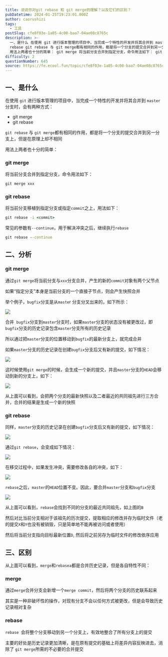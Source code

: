```yaml
---
title: 说说你对git rebase 和 git merge的理解？以及它们的区别？
pubDatetime: 2024-01-25T19:23:01.000Z
author: caorushizi
tags:
  - 工具
postSlug: cfe8f03e-1a05-4c00-baa7-04ae08c8765c
description: >-
  一、是什么 在使用 git 进行版本管理的项目中，当完成一个特性的开发并将其合并到 master 分支时，会有两种方式： git merge git
  rebase git rebase 与 git merge都有相同的作用，都是将一个分支的提交合并到另一分支上，但是在原理上却不相同
  用法上两者也十分的简单： git merge 将当前分支合并到指定分支，命令用法如下： git merge xxx
difficulty: 2
questionNumber: 645
source: https://fe.ecool.fun/topic/cfe8f03e-1a05-4c00-baa7-04ae08c8765c
---
```


## 一、是什么

在使用 `git` 进行版本管理的项目中，当完成一个特性的开发并将其合并到 `master` 分支时，会有两种方式：

- git merge
- git rebase

`git rebase` 与 `git merge`都有相同的作用，都是将一个分支的提交合并到另一分支上，但是在原理上却不相同

用法上两者也十分的简单：

### git merge

将当前分支合并到指定分支，命令用法如下：

```cmd
git merge xxx
```

### git rebase

将当前分支移植到指定分支或指定`commit`之上，用法如下：

```cmd
git rebase -i <commit>
```

常见的参数有`--continue`，用于解决冲突之后，继续执行`rebase`

```cmd
git rebase --continue
```

## 二、分析

### git merge

通过`git merge`将当前分支与`xxx`分支合并，产生的新的`commit`对象有两个父节点

如果“指定分支”本身是当前分支的一个直接子节点，则会产生快照合并

举个例子，`bugfix`分支是从`maste`r 分支分叉出来的，如下所示：

![](https://static.ecool.fun//article/bd7c7fd1-bd6c-400e-a46f-3eb412509b1a.png)

合并` bugfix`分支到`master`分支时，如果`master`分支的状态没有被更改过，即 `bugfix`分支的历史记录包含`master`分支所有的历史记录

所以通过把`master`分支的位置移动到`bugfix`的最新分支上，就完成合并

如果`master`分支的历史记录在创建`bugfix`分支后又有新的提交，如下情况：

![](https://static.ecool.fun//article/e78468a9-2f89-4c19-8799-28bf0813ddf0.png)

这时候使用`git merge`的时候，会生成一个新的提交，并且`master`分支的`HEAD`会移动到新的分支上，如下：

![](https://static.ecool.fun//article/bb9bacf3-0abc-4150-8e98-2948a00d1ce5.png)

从上面可以看到，会把两个分支的最新快照以及二者最近的共同祖先进行三方合并，合并的结果是生成一个新的快照

### git rebase

同样，`master`分支的历史记录在创建`bugfix`分支后又有新的提交，如下情况：

![](https://static.ecool.fun//article/f76cf1d5-4d1c-4b96-8df0-c951db3b69cf.png)

通过`git rebase`，会变成如下情况：

![](https://static.ecool.fun//article/3bf8acbb-4116-413d-9669-94b278264b8d.png)

在移交过程中，如果发生冲突，需要修改各自的冲突，如下：

![](https://static.ecool.fun//article/ee94caba-cb56-46c7-8c3a-d8736204371e.png)

`rebase`之后，`master`的`HEAD`位置不变。因此，要合并`master`分支和`bugfix`分支

![](https://static.ecool.fun//article/23f17601-8d8a-48c2-8ced-5c21739a2bb6.png)

从上面可以看到，`rebase`会找到不同的分支的最近共同祖先，如上图的`B`

然后对比当前分支相对于该祖先的历次提交，提取相应的修改并存为临时文件（老的提交`X`和`Y`也没有被销毁，只是简单地不能再被访问或者使用）

然后将当前分支指向目标最新位置`D`, 然后将之前另存为临时文件的修改依序应用

## 三、区别

从上面可以看到，`merge`和`rebasea`都是合并历史记录，但是各自特性不同：

### merge

通过`merge`合并分支会新增一个`merge commit`，然后将两个分支的历史联系起来

其实是一种非破坏性的操作，对现有分支不会以任何方式被更改，但是会导致历史记录相对复杂

### rebase

`rebase `会将整个分支移动到另一个分支上，有效地整合了所有分支上的提交

主要的好处是历史记录更加清晰，是在原有提交的基础上将差异内容反映进去，消除了 `git merge`所需的不必要的合并提交
